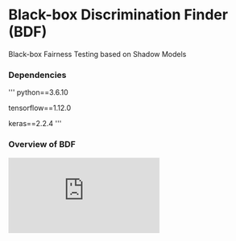 # Black-box Discrimination Finder (BDF)
Black-box Fairness Testing based on Shadow Models

### Dependencies
'''
python==3.6.10

tensorflow==1.12.0

keras==2.2.4
'''
### Overview of BDF
![image](https://github.com/lenijwp/Black-box-Discrimination-Finder/blob/master/Overview.pdf)
